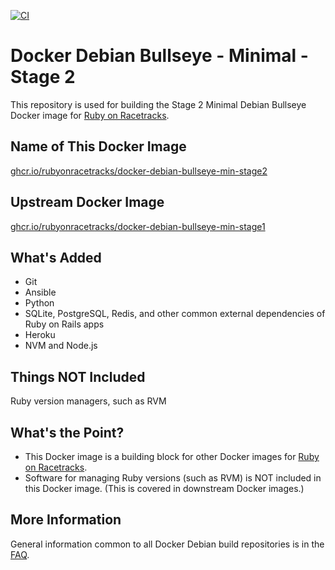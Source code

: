[![CI](https://github.com/rubyonracetracks/docker-debian-bullseye-min-stage2/actions/workflows/build.yml/badge.svg)](https://github.com/rubyonracetracks/docker-debian-bullseye-min-stage2/actions/workflows/build.yml)

# Docker Debian Bullseye - Minimal - Stage 2

This repository is used for building the Stage 2 Minimal Debian Bullseye Docker image for [Ruby on Racetracks](https://www.rubyonracetracks.com/).

## Name of This Docker Image
[ghcr.io/rubyonracetracks/docker-debian-bullseye-min-stage2](https://github.com/rubyonracetracks/docker-debian-bullseye-min-stage2/pkgs/container/docker-debian-bullseye-min-stage2)

## Upstream Docker Image
[ghcr.io/rubyonracetracks/docker-debian-bullseye-min-stage1](https://github.com/rubyonracetracks/docker-debian-bullseye-min-stage1/pkgs/container/docker-debian-bullseye-min-stage1)

## What's Added
* Git
* Ansible
* Python
* SQLite, PostgreSQL, Redis, and other common external dependencies of Ruby on Rails apps
* Heroku
* NVM and Node.js

## Things NOT Included
Ruby version managers, such as RVM

## What's the Point?
* This Docker image is a building block for other Docker images for [Ruby on Racetracks](https://www.rubyonracetracks.com/).
* Software for managing Ruby versions (such as RVM) is NOT included in this Docker image.  (This is covered in downstream Docker images.)

## More Information
General information common to all Docker Debian build repositories is in the [FAQ](https://gitlab.com/rubyonracetracks/docker-common/blob/master/FAQ.md).

